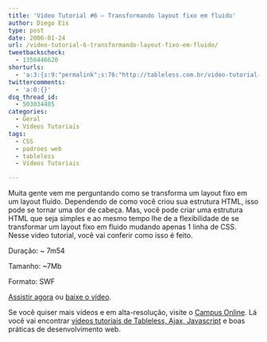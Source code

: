 ```yaml
---
title: 'Video Tutorial #6 – Transformando layout fixo em fluido'
author: Diego Eis
type: post
date: 2006-01-24
url: /video-tutorial-6-transformando-layout-fixo-em-fluido/
tweetbackscheck:
  - 1356446620
shorturls:
  - 'a:3:{s:9:"permalink";s:76:"http://tableless.com.br/video-tutorial-6-transformando-layout-fixo-em-fluido";s:7:"tinyurl";s:26:"http://tinyurl.com/3er5mcq";s:4:"isgd";s:19:"http://is.gd/TZqEtf";}'
twittercomments:
  - 'a:0:{}'
dsq_thread_id:
  - 503034485
categories:
  - Geral
  - Vídeos Tutoriais
tags:
  - CSS
  - padroes web
  - tableless
  - Vídeos Tutoriais

---
```

Muita gente vem me perguntando como se transforma um layout fixo em um layout fluido. Dependendo de como você criou sua estrutura HTML, isso pode se tornar uma dor de cabeça. Mas, você pode criar uma estrutura HTML que seja simples e ao mesmo tempo lhe de a flexibilidade de se transformar um layout fixo em fluido mudando apenas 1 linha de CSS. Nesse video tutorial, você vai conferir como isso é feito.

Duração: ~ 7m54
  
Tamanho: ~7Mb
  
Formato: SWF

[Assistir agora][1] ou [baixe o vídeo][2].

Se você quiser mais vídeos e em alta-resolução, visite o [Campus Online][3]. Lá você vai encontrar [vídeos tutoriais de Tableless, Ajax, Javascript][4] e boas práticas de desenvolvimento web.

 [1]: http://tableless.com.br/videotutorial/videotutorial6/
 [2]: http://tableless.com.br/videotutorial/videotutorial6/videotutorial6.rar
 [3]: http://campus.visie.com.br/ "Vídeo aulas sobre Tableless e Ajax."
 [4]: http://campus.visie.com.br/ "Vídeos sobre Tableless e Ajax"